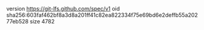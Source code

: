 version https://git-lfs.github.com/spec/v1
oid sha256:603faf462bf8a3d8a201ff41c82ea822334f75e69bd6e2deffb55a20277eb528
size 4782
